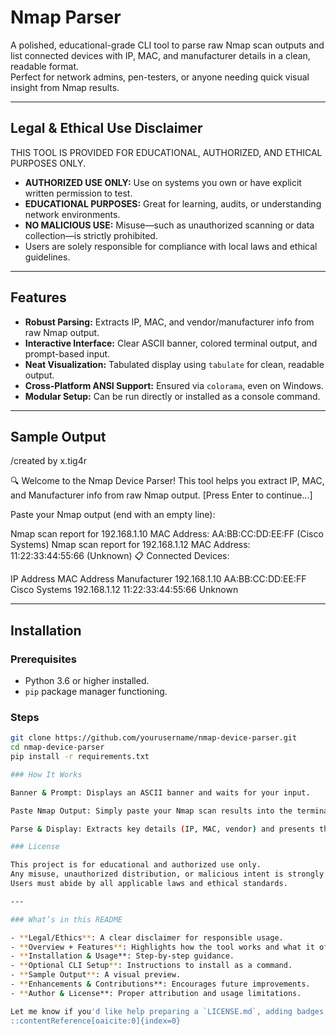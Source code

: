 #  Nmap Parser

A polished, educational-grade CLI tool to parse raw Nmap scan outputs and list connected devices with IP, MAC, and manufacturer details in a clean, readable format.  
Perfect for network admins, pen-testers, or anyone needing quick visual insight from Nmap results.

---

##  Legal & Ethical Use Disclaimer

THIS TOOL IS PROVIDED FOR EDUCATIONAL, AUTHORIZED, AND ETHICAL PURPOSES ONLY.

-  **AUTHORIZED USE ONLY:** Use on systems you own or have explicit written permission to test.
-  **EDUCATIONAL PURPOSES:** Great for learning, audits, or understanding network environments.
-  **NO MALICIOUS USE:** Misuse—such as unauthorized scanning or data collection—is strictly prohibited.
-  Users are solely responsible for compliance with local laws and ethical guidelines.

---

##  Features

-  **Robust Parsing:** Extracts IP, MAC, and vendor/manufacturer info from raw Nmap output.
-  **Interactive Interface:** Clear ASCII banner, colored terminal output, and prompt-based input.
-  **Neat Visualization:** Tabulated display using `tabulate` for clean, readable output.
-  **Cross‑Platform ANSI Support:** Ensured via `colorama`, even on Windows.
-  **Modular Setup:** Can be run directly or installed as a console command.

---

##  Sample Output

/created by x.tig4r


🔍 Welcome to the Nmap Device Parser!
This tool helps you extract IP, MAC, and Manufacturer info from raw Nmap output.
[Press Enter to continue...]

Paste your Nmap output (end with an empty line):

Nmap scan report for 192.168.1.10
MAC Address: AA:BB:CC:DD:EE:FF (Cisco Systems)
Nmap scan report for 192.168.1.12
MAC Address: 11:22:33:44:55:66 (Unknown)
📋 Connected Devices:

IP Address	MAC Address	       Manufacturer
192.168.1.10	AA:BB:CC:DD:EE:FF	Cisco Systems
192.168.1.12	11:22:33:44:55:66	Unknown


---

##  Installation

### Prerequisites

- Python 3.6 or higher installed.
- `pip` package manager functioning.

### Steps

```bash
git clone https://github.com/yourusername/nmap-device-parser.git
cd nmap-device-parser
pip install -r requirements.txt

### How It Works

Banner & Prompt: Displays an ASCII banner and waits for your input.

Paste Nmap Output: Simply paste your Nmap scan results into the terminal; end with an empty line.

Parse & Display: Extracts key details (IP, MAC, vendor) and presents them in a formatted table.

### License

This project is for educational and authorized use only.
Any misuse, unauthorized distribution, or malicious intent is strongly prohibited.
Users must abide by all applicable laws and ethical standards.

---

### What’s in this README

- **Legal/Ethics**: A clear disclaimer for responsible usage.
- **Overview + Features**: Highlights how the tool works and what it offers.
- **Installation & Usage**: Step-by-step guidance.
- **Optional CLI Setup**: Instructions to install as a command.
- **Sample Output**: A visual preview.
- **Enhancements & Contributions**: Encourages future improvements.
- **Author & License**: Proper attribution and usage limitations.

Let me know if you'd like help preparing a `LICENSE.md`, adding badges, or even converting this into a template for your repository!
::contentReference[oaicite:0]{index=0}


